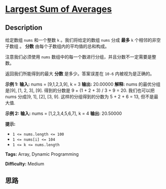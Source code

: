 # [Largest Sum of Averages][title]

## Description

给定数组 `nums` 和一个整数 `k` 。我们将给定的数组 `nums` 分成 **最多**  `k` 个相邻的非空子数组 。  **分数**
由每个子数组内的平均值的总和构成。

注意我们必须使用 `nums` 数组中的每一个数进行分组，并且分数不一定需要是整数。

返回我们所能得到的最大 **分数** 是多少。答案误差在 `10-6` 内被视为是正确的。



**示例 1:**
            **输入:** nums = [9,1,2,3,9], k = 3    **输出:** 20.00000    **解释:**     nums 的最优分组是[9], [1, 2, 3], [9]. 得到的分数是 9 + (1 + 2 + 3) / 3 + 9 = 20.     我们也可以把 nums 分成[9, 1], [2], [3, 9].     这样的分组得到的分数为 5 + 2 + 6 = 13, 但不是最大值.    

**示例 2:**
            **输入:** nums = [1,2,3,4,5,6,7], k = 4    **输出:** 20.50000    



**提示:**

  * `1 <= nums.length <= 100`
  * `1 <= nums[i] <= 104`
  * `1 <= k <= nums.length`


**Tags:** Array, Dynamic Programming

**Difficulty:** Medium

## 思路

[title]: https://leetcode-cn.com/problems/largest-sum-of-averages
